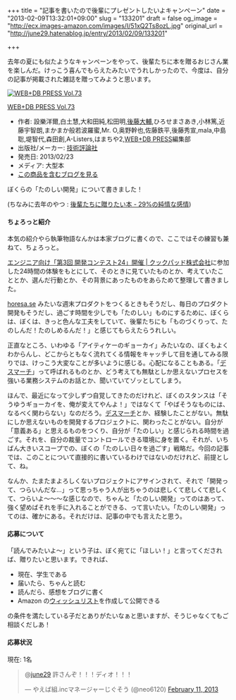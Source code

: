 +++
title = "記事を書いたので後輩にプレゼントしたいよキャンペーン"
date = "2013-02-09T13:32:01+09:00"
slug = "133201"
draft = false
og_image = "http://ecx.images-amazon.com/images/I/51xQ2Ts8ozL.jpg"
original_url = "http://june29.hatenablog.jp/entry/2013/02/09/133201"

+++

<p>去年の夏にも似たようなキャンペーンをやって、後輩たちに本を贈るおじさん業を楽しんだ。けっこう喜んでもらえたみたいでうれしかったので、今度は、自分の記事が掲載された雑誌を贈ってみようと思います。</p>
<p></p>
<div class="hatena-asin-detail">
<a href="http://www.amazon.co.jp/exec/obidos/ASIN/4774155071/cameralady-22/"><img src="http://ecx.images-amazon.com/images/I/51xQ2Ts8ozL._SL160_.jpg" class="hatena-asin-detail-image" alt="WEB+DB PRESS Vol.73" title="WEB+DB PRESS Vol.73"></a><div class="hatena-asin-detail-info">
<p class="hatena-asin-detail-title"><a href="http://www.amazon.co.jp/exec/obidos/ASIN/4774155071/cameralady-22/">WEB+DB PRESS Vol.73</a></p>
<ul>
<li>
<span class="hatena-asin-detail-label">作者:</span> 設樂洋爾,白土慧,大和田純,松田明,<a class="keyword" href="http://d.hatena.ne.jp/keyword/%B8%E5%C6%A3%C2%E7%CA%E5">後藤大輔</a>,ひろせまさあき,小林篤,近藤宇智朗,まかまか般若波羅蜜,Mr. O,奥野幹也,佐藤鉄平,後藤秀宣,mala,中島聡,堤智代,森田創,A-Listers,はまちや2,<a class="keyword" href="http://d.hatena.ne.jp/keyword/WEB%2BDB%20PRESS">WEB+DB PRESS</a>編集部</li>
<li>
<span class="hatena-asin-detail-label">出版社/メーカー:</span> <a class="keyword" href="http://d.hatena.ne.jp/keyword/%B5%BB%BD%D1%C9%BE%CF%C0%BC%D2">技術評論社</a>
</li>
<li>
<span class="hatena-asin-detail-label">発売日:</span> 2013/02/23</li>
<li>
<span class="hatena-asin-detail-label">メディア:</span> 大型本</li>
<li><a href="http://d.hatena.ne.jp/asin/4774155071/cameralady-22" target="_blank">この商品を含むブログを見る</a></li>
</ul>
</div>
<div class="hatena-asin-detail-foot"></div>
</div>
<p>ぼくらの「たのしい開発」について書きました！</p>
<p>(ちなみに去年のやつ : <a href="http://june29.hatenablog.jp/entry/2012/07/29/211350" title="後輩たちに贈りたい本 - 29%の純情な感情">後輩たちに贈りたい本 - 29%の純情な感情</a>)</p>

<div class="section">
    <h4>ちょろっと紹介</h4>
    <p>本気の紹介やら執筆物語なんかは本家ブログに書くので、ここではその練習も兼ねて、ちょろっと。</p>
<p><a href="http://info.cookpad.com/24contest3" title="エンジニア向け「第3回 開発コンテスト24」開催 | クックパッド株式会社">エンジニア向け「第3回 開発コンテスト24」開催 | クックパッド株式会社</a>に参加した24時間の体験をもとにして、そのときに見ていたものとか、考えていたこととか、選んだ行動とか、その背景にあったものをあらためて整理して書きました。</p>
<p><a href="http://horesa.se/#" title="horesa.se">horesa.se</a> みたいな週末プロダクトをつくるときもそうだし、毎日のプロダクト開発もそうだし、過ごす時間を少しでも「たのしい」ものにするために、ぼくらは、ぼくは、きっと色んな工夫をしていて、後輩たちにも「ものづくりって、たのしんだ！たのしめるんだ！」と感じてもらえたらうれしい。</p>
<p>正直なところ、いわゆる「アイティケーのギョーカイ」みたいなの、ぼくもよくわからんし、どこからともなく流れてくる情報をキャッチして目を通してみる限りでは、けっこう大変なことが多いように感じる。心配になることもある。「<a class="keyword" href="http://d.hatena.ne.jp/keyword/%A5%C7%A5%B9%A5%DE%A1%BC%A5%C1">デスマーチ</a>」って呼ばれるものとか、どう考えても無駄としか思えないプロセスを強いる業務システムのお話とか、聞いていてゾッとしてしまう。</p>
<p>ほんで、最近になって少しずつ自覚してきたのだけれど、ぼくのスタンスは「そうゆうギョーカイを、俺が変えてやんよ！」ではなくて「やばそうなものには、なるべく関わらない」なのだろう。<a class="keyword" href="http://d.hatena.ne.jp/keyword/%A5%C7%A5%B9%A5%DE%A1%BC%A5%C1">デスマーチ</a>とか、経験したことがない。無駄にしか思えないものを開発するプロジェクトに、関わったことがない。自分が「意義ある」と思えるものをつくり、自分が「たのしい」と感じられる時間を過ごす。それを、自分の裁量でコントロールできる環境に身を置く。それが、いちばん大きいスコープでの、ぼくの「たのしい日々を過ごす」戦略だ。今回の記事では、このことについて直接的に書いているわけではないのだけれど、前提として、ね。</p>
<p>なんか、たまたまよろしくないプロジェクトにアサインされて、それで「開発って、つらいんだな…」って思っちゃう人が出ちゃうのは悲しくて悲しくて悲しくて、つらいよ〜〜〜な感じなので、ちゃんと「たのしい開発」ってのはあって、強く望めばそれを手に入れることができる、って言いたい。「たのしい開発」ってのは、確かにある。それだけは、記事の中でも言えたと思う。</p>

</div>
<div class="section">
    <h4>応募について</h4>
    <p>「読んでみたいよ〜」という子は、ぼく宛てに「ほしい！」と言ってくだされば、贈りたいと思います。できれば、</p>

<ul>
<li>現在、学生である</li>
<li>届いたら、ちゃんと読む</li>
<li>読んだら、感想をブログに書く</li>
<li>Amazon の<a class="keyword" href="http://d.hatena.ne.jp/keyword/%A5%A6%A5%A3%A5%C3%A5%B7%A5%E5%A5%EA%A5%B9%A5%C8">ウィッシュリスト</a>を作成して公開できる</li>
</ul>
<p>の条件を満たしている子だとありがたいなぁと思いますが、そうじゃなくてもご相談くだしあ！</p>

</div>
<div class="section">
    <h4>応募状況</h4>
    <p>現在: 1名</p>
<p></p>
<blockquote class="twitter-tweet">
<p>@<a href="https://twitter.com/june29">june29</a> 許さんぞ！！！ディオ！！！</p>— やえば組.incマネージャーじぐそう (@neo6120) <a href="https://twitter.com/neo6120/status/300947943136038913">February 11, 2013</a>
</blockquote>
<br>
<script async src="//platform.twitter.com/widgets.js" charset="utf-8"></script>

</div>